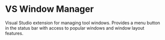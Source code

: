 # VS Window Manager
Visual Studio extension for managing tool windows. Provides a menu button in the status bar with access to popular windows and window layout features.
